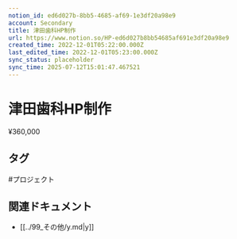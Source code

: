 ```yaml
---
notion_id: ed6d027b-8bb5-4685-af69-1e3df20a98e9
account: Secondary
title: 津田歯科HP制作
url: https://www.notion.so/HP-ed6d027b8bb54685af691e3df20a98e9
created_time: 2022-12-01T05:22:00.000Z
last_edited_time: 2022-12-01T05:23:00.000Z
sync_status: placeholder
sync_time: 2025-07-12T15:01:47.467521
---
```

# 津田歯科HP制作

¥360,000

## タグ

#プロジェクト 

## 関連ドキュメント

- [[../99_その他/y.md|y]]
